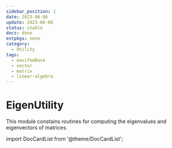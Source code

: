 ```yaml
---
sidebar_position: 1
date: 2023-06-06 
update: 2023-06-06 
status: stable 
docs: done 
extpkgs: none
category: 
  - Utility
tags:
  - easifemBase
  - vector
  - matrix
  - linear-algebra
---
```


# EigenUtility

This module constains routines for computing the eigenvalues and eigenvectors of matrices.

import DocCardList from '@theme/DocCardList';

<DocCardList />
